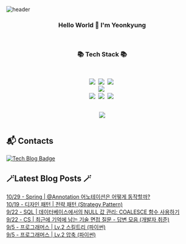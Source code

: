 


![header](https://capsule-render.vercel.app/api?type=waving&color=gradient&height=300&section=header&text=busymidnight&fontAlignY=40&fontSize=50&desc=🌷&descAlignY=65&animation=twinkling)

 <div align="center">
   <h3>Hello World 👋 I'm Yeonkyung</h3>
    <br>

   <h3>📚 Tech Stack 📚</h3>
  	<br>

 <p align="center">
   <img src="https://img.shields.io/badge/Java-007396?style=flat&logo=CoffeeScript&logoColor=white"></a>&nbsp 
   <img src="https://img.shields.io/badge/Python-3766AB?style=flat-square&logo=Python&logoColor=white"/></a>&nbsp    
   <img src="https://img.shields.io/badge/CSharp-239120?style=flat-square&logo=CSharp&logoColor=white"/></a>&nbsp 
   <br>
   <img src="https://img.shields.io/badge/Spring-6DB33F?style=flat-square&logo=Spring&logoColor=white"/></a>&nbsp 
  <br>
   <img src="https://img.shields.io/badge/Javascript-ffb13b?style=flat-square&logo=javascript&logoColor=white"/></a>&nbsp 
   <img src="https://img.shields.io/badge/html5-E34F26?style=flat-square&logo=html5&logoColor=white"/></a>&nbsp 
   <img src="https://img.shields.io/badge/css-1572B6?style=flat-square&logo=css3&logoColor=white"/></a>&nbsp 
   <br>
 </p>
  <br>
  <img src="https://github-readme-stats.vercel.app/api?username=busymidnight&show_icons=true&theme=dracula">
  <br>
  <br>
  </div>
 
## :mailbox_with_mail: Contacts
[![Tech Blog Badge](http://img.shields.io/badge/-Tech%20blog-black?style=flat-square&logo=tistory&link=https://un-lazy-midnight.tistory.com/)](https://un-lazy-midnight.tistory.com/)

## 🪄Latest Blog Posts 🪄

  [10/29 - Spring | @Annotation 어노테이션은 어떻게 동작할까?](https://un-lazy-midnight.tistory.com/183) <br/>
[10/19 - 디자인 패턴 | 전략 패턴 (Strategy Pattern)](https://un-lazy-midnight.tistory.com/182) <br/>
[9/22 - SQL | 데이터베이스에서의 NULL 값 관리: COALESCE 함수 사용하기](https://un-lazy-midnight.tistory.com/181) <br/>
[9/22 - CS | 최근에 기억에 남는 기술 면접 질문 - 답변 모음 (개발자 취준)](https://un-lazy-midnight.tistory.com/180) <br/>
[9/5 - 프로그래머스 | Lv.2 스킬트리 (파이썬)](https://un-lazy-midnight.tistory.com/179) <br/>
[9/5 - 프로그래머스 | Lv.2 압축 (파이썬)](https://un-lazy-midnight.tistory.com/178) <br/>
